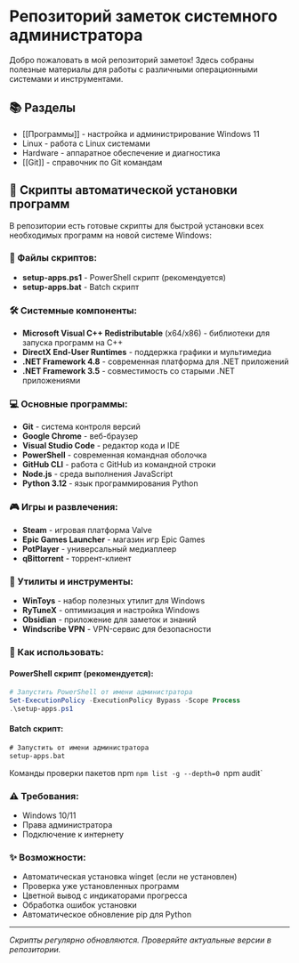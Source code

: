 # Репозиторий заметок системного администратора

Добро пожаловать в мой репозиторий заметок! Здесь собраны полезные материалы для работы с различными операционными системами и инструментами.

## 📚 Разделы
- [[Программы]] - настройка и администрирование Windows 11
- Linux - работа с Linux системами
- Hardware - аппаратное обеспечение и диагностика
- [[Git]] - справочник по Git командам

## 🚀 Скрипты автоматической установки программ

В репозитории есть готовые скрипты для быстрой установки всех необходимых программ на новой системе Windows:

### 📄 Файлы скриптов:
- **setup-apps.ps1** - PowerShell скрипт (рекомендуется)
- **setup-apps.bat** - Batch скрипт

### 🛠 Системные компоненты:
- **Microsoft Visual C++ Redistributable** (x64/x86) - библиотеки для запуска программ на C++
- **DirectX End-User Runtimes** - поддержка графики и мультимедиа
- **.NET Framework 4.8** - современная платформа для .NET приложений  
- **.NET Framework 3.5** - совместимость со старыми .NET приложениями

### 💻 Основные программы:
- **Git** - система контроля версий
- **Google Chrome** - веб-браузер
- **Visual Studio Code** - редактор кода и IDE
- **PowerShell** - современная командная оболочка
- **GitHub CLI** - работа с GitHub из командной строки
- **Node.js** - среда выполнения JavaScript
- **Python 3.12** - язык программирования Python

### 🎮 Игры и развлечения:
- **Steam** - игровая платформа Valve
- **Epic Games Launcher** - магазин игр Epic Games
- **PotPlayer** - универсальный медиаплеер
- **qBittorrent** - торрент-клиент

### 🔧 Утилиты и инструменты:
- **WinToys** - набор полезных утилит для Windows
- **RyTuneX** - оптимизация и настройка Windows
- **Obsidian** - приложение для заметок и знаний
- **Windscribe VPN** - VPN-сервис для безопасности

### 📖 Как использовать:

#### PowerShell скрипт (рекомендуется):
```powershell
# Запустить PowerShell от имени администратора
Set-ExecutionPolicy -ExecutionPolicy Bypass -Scope Process
.\setup-apps.ps1
```

#### Batch скрипт:
```cmd
# Запустить от имени администратора
setup-apps.bat
```

Команды проверки пакетов npm
`npm list -g --depth=0
`npm audit`

### ⚠️ Требования:
- Windows 10/11
- Права администратора
- Подключение к интернету

### ✨ Возможности:
- Автоматическая установка winget (если не установлен)
- Проверка уже установленных программ
- Цветной вывод с индикаторами прогресса
- Обработка ошибок установки
- Автоматическое обновление pip для Python

---

*Скрипты регулярно обновляются. Проверяйте актуальные версии в репозитории.*
